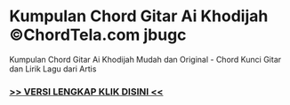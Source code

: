 
 # Kumpulan Chord Gitar Ai Khodijah ©ChordTela.com jbugc


Kumpulan Chord Gitar Ai Khodijah Mudah dan Original - Chord Kunci Gitar dan Lirik Lagu dari Artis

###  <a href="https://shortlighzx.web.app?sq=Kumpulan Chord Gitar Ai Khodijah ©ChordTela.com"> >> VERSI LENGKAP KLIK DISINI << </a>
